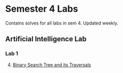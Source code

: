# Semester 4 Labs
Contains solves for all labs in sem 4. Updated weekly.
## Artificial Intelligence Lab
### Lab 1
4. [Binary Search Tree and its Traversals](AIL/lab%201/bst%20and%20traversals.py)
